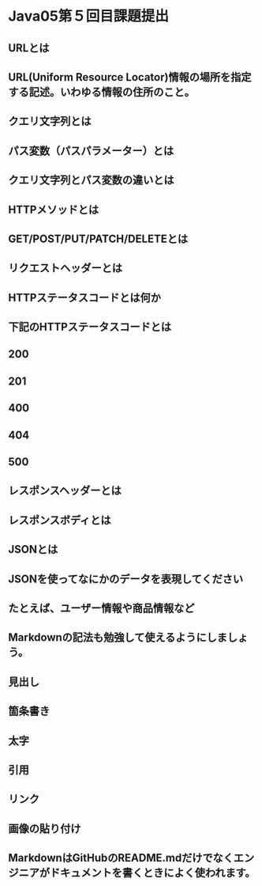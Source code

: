 # Java05第５回目課題提出
## URLとは  
  ## URL(Uniform Resource Locator)情報の場所を指定する記述。いわゆる情報の住所のこと。 
## クエリ文字列とは  
## パス変数（パスパラメーター）とは  
## クエリ文字列とパス変数の違いとは  
## HTTPメソッドとは  
## GET/POST/PUT/PATCH/DELETEとは  
## リクエストヘッダーとは  
## HTTPステータスコードとは何か  
## 下記のHTTPステータスコードとは  
 ## 200  
 ## 201  
 ## 400  
 ## 404  
 ## 500  
## レスポンスヘッダーとは  
## レスポンスボディとは  
## JSONとは  
## JSONを使ってなにかのデータを表現してください  
## たとえば、ユーザー情報や商品情報など  
## Markdownの記法も勉強して使えるようにしましょう。  
## 見出し  
## 箇条書き  
## 太字  
## 引用  
## リンク  
## 画像の貼り付け  
## MarkdownはGitHubのREADME.mdだけでなくエンジニアがドキュメントを書くときによく使われます。  
